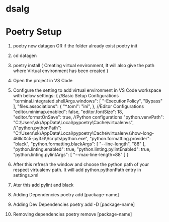 # dsalg














# Poetry Setup

1. poetry new datagen OR
   if the folder already exist poetry init
2. cd datagen
3. poetry install  ( Creating virtual environment, It will also give the path where Virtual environment has been created )
4. Open the project in VS Code
5. Configure the setting to add virtual environment in VS Code workspace with below settings:
{
    //Basic Setup Configurations
    "terminal.integrated.shellArgs.windows": [
        "-ExecutionPolicy",
        "Bypass"
    ],
    "files.associations": {
        "*.toml": "ini",
    },
    //Editor Configurations
    "editor.minimap.enabled": false,
    "editor.fontSize": 18,
    "editor.formatOnSave": true,
    //Python configurations
    "python.venvPath": "C:\\Users\\sk\\AppData\\Local\\pypoetry\\Cache\\virtualenvs",
    //"python.pythonPath": "C:\\Users\\sk\\AppData\\Local\\pypoetry\\Cache\\virtualenvs\\how-long-46llcXc5-py3.6\\Scripts\\python.exe",
    "python.formatting.provider": "black",
    "python.formatting.blackArgs": [
        "--line-length",
        "88"
    ],
    "python.linting.enabled": true,
    "python.linting.pylintEnabled": true,
    "python.linting.pylintArgs": [
        "--max-line-length=88"
    ]
}

6. After this refresh the window and choose the python path of your respect virtualenv path. It will add python.pythonPath entry in settings.xml
7. Ater this add pylint and black
8. Adding Dependencies 
	poetry add [package-name]
	
9. Adding Dev Dependencies
		poetry add -D [package-name]

10. Removing dependencies
        poetry remove [package-name]        
